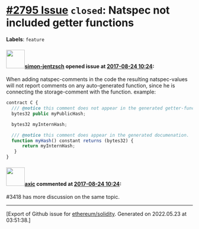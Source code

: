 # [\#2795 Issue](https://github.com/ethereum/solidity/issues/2795) `closed`: Natspec not included getter functions
**Labels**: `feature`


#### <img src="https://avatars.githubusercontent.com/u/10868622?u=0b35dcf8f4e1fcea85260346f920bd3f7c33e5a4&v=4" width="50">[simon-jentzsch](https://github.com/simon-jentzsch) opened issue at [2017-08-24 10:24](https://github.com/ethereum/solidity/issues/2795):

When adding natspec-comments in the code the resulting natspec-values will not report comments on any auto-generated function, since he is connecting the storage-comment with the function.
example:

```javascript
contract C {
  /// @notice this comment does not appear in the generated getter-function, actually should.
  bytes32 public myPublicHash; 

  bytes32 myInternHash; 

  /// @notice this comment does appear in the generated documenation.
  function myHash() constant returns (bytes32) {
      return myInternHash;
   }
}
``` 


#### <img src="https://avatars.githubusercontent.com/u/20340?v=4" width="50">[axic](https://github.com/axic) commented at [2017-08-24 10:24](https://github.com/ethereum/solidity/issues/2795#issuecomment-631808776):

#3418 has more discussion on the same topic.


-------------------------------------------------------------------------------



[Export of Github issue for [ethereum/solidity](https://github.com/ethereum/solidity). Generated on 2022.05.23 at 03:51:38.]
